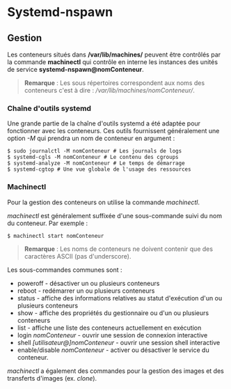 # Systemd-nspawn

## Gestion

Les conteneurs situés dans **/var/lib/machines/** peuvent être contrôlés par la commande
**machinectl** qui contrôle en interne les instances des unités de service
**systemd-nspawn@nomConteneur**.

> **Remarque** : Les sous répertoires correspondent aux noms des conteneurs c'est à dire :
  */var/lib/machines/nomConteneur/*.

### Chaîne d'outils systemd

Une grande partie de la chaîne d'outils systemd a été adaptée pour fonctionner avec les conteneurs.
Ces outils fournissent généralement une option *-M* qui prendra un nom de conteneur en argument :

```bash,ignore
$ sudo journalctl -M nomConteneur # Les journals de logs
$ systemd-cgls -M nomConteneur # Le contenu des cgroups
$ systemd-analyze -M nomConteneur # Le temps de démarrage
$ systemd-cgtop # Une vue globale de l'usage des ressources
```
### Machinectl

Pour la gestion des conteneurs on utilise la commande *machinectl*.

*machinectl* est généralement suffixée d'une sous-commande suivi du nom du conteneur. Par exemple :
```bash,ignore
$ machinectl start nomConteneur
```

> **Remarque** : Les noms de conteneurs ne doivent contenir que des caractères ASCII (pas
  d'underscore).

Les sous-commandes communes sont :
* poweroff - désactiver un ou plusieurs conteneurs
* reboot - redémarrer un ou plusieurs conteneurs
* status - affiche des informations relatives au statut d'exécution d'un ou plusieurs conteneurs
* show - affiche des propriétés du gestionnaire ou d'un ou plusieurs conteneurs
* list - affiche une liste des conteneurs actuellement en exécution
* login *nomConteneur* - ouvrir une session de connexion interactive
* shell *[utilisateur@]nomConteneur* - ouvrir une session shell interactive
* enable/disable *nomConteneur* - activer ou désactiver le service du conteneur.

*machinectl* a également des commandes pour la gestion des images et des transferts d'images
(ex. *clone*).
